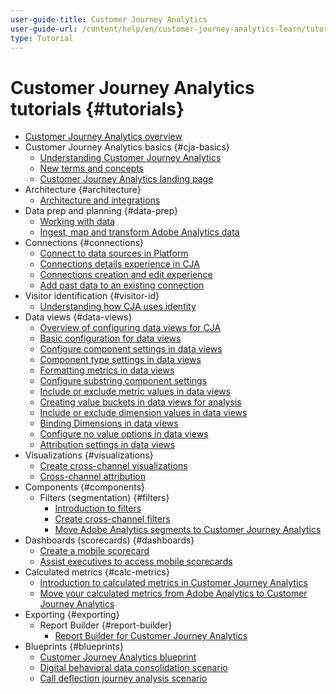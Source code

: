 ```yaml
---
user-guide-title: Customer Journey Analytics
user-guide-url: /content/help/en/customer-journey-analytics-learn/tutorials/overview.html
type: Tutorial
---
```


# Customer Journey Analytics tutorials {#tutorials}

+ [Customer Journey Analytics overview](overview.md)
+ Customer Journey Analytics basics {#cja-basics}
  + [Understanding Customer Journey Analytics](cja-basics/understanding-customer-journey-analytics.md)
  + [New terms and concepts](cja-basics/new-terms-and-concepts-in-cja.md)
  + [Customer Journey Analytics landing page](cja-basics/customer-journey-analytics-landing-page.md)
+ Architecture {#architecture}
  + [Architecture and integrations](architecture/architecture-and-integrations-of-cja.md)
+ Data prep and planning {#data-prep}
  + [Working with data](data-prep/working-with-data-in-cja.md)
  + [Ingest, map and transform Adobe Analytics data](data-prep/ingest-map-and-transform-adobe-analytics-data.md)
+ Connections {#connections}
  + [Connect to data sources in Platform](connections/connecting-customer-journey-analytics-to-data-sources-in-platform.md)
  + [Connections details experience in CJA](connections/connections-details-experience-in-cja.md)
  + [Connections creation and edit experience](connections/cja-connections-creation-and-edit-experience.md)
  + [Add past data to an existing connection](connections/add-past-data-to-an-existing-connection-in-cja.md)
+ Visitor identification {#visitor-id}
  + [Understanding how CJA uses identity](visitor-id/understanding-how-customer-journey-analytics-uses-identity.md)
+ Data views {#data-views}
  + [Overview of configuring data views for CJA](data-views/overview-of-configuring-data-views-for-cja.md)
  + [Basic configuration for data views](data-views/basic-configuration-for-data-views.md)
  + [Configure component settings in data views](data-views/configuring-component-settings-in-data-views.md)
  + [Component type settings in data views](data-views/component-type-settings-in-data-views.md)
  + [Formatting metrics in data views](data-views/formatting-metrics-in-data-views.md)
  + [Configure substring component settings](data-views/configure-substring-component-settings.md)
  + [Include or exclude metric values in data views](data-views/include-or-exclude-metric-values-in-data-views.md)
  + [Creating value buckets in data views for analysis](data-views/creating-value-buckets-in-data-views-for-analysis.md)
  + [Include or exclude dimension values in data views](data-views/include-or-exclude-dimension-values-in-data-views.md)
  + [Binding Dimensions in data views](data-views/binding-dimensions-in-data-views.md)
  + [Configure no value options in data views](data-views/configure-no-value-options-in-data-views.md)
  + [Attribution settings in data views](data-views/attribution-settings-in-data-views.md)
+ Visualizations {#visualizations}
  + [Create cross-channel visualizations](visualizations/creating-cross-channel-visualizations-in-customer-journey-analytics.md)
  + [Cross-channel attribution](visualizations/cross-channel-attribution-in-customer-journey-analytics.md)
+ Components {#components}
  + Filters (segmentation) {#filters}
    + [Introduction to filters](components/filters/introduction-to-filters-in-cja.md)
    + [Create cross-channel filters](components/filters/creating-cross-channel-filters-in-customer-journey-analytics.md)
    + [Move Adobe Analytics segments to Customer Journey Analytics](components/filters/moving-adobe-analytics-segments-to-customer-journey-analytics.md)
+ Dashboards (scorecards) {#dashboards}
    + [Create a mobile scorecard](dashboards/create-a-mobile-scorecard.md)
    + [Assist executives to access mobile scorecards](dashboards/assist-executives-to-access-mobile-scorecards.md)
+ Calculated metrics {#calc-metrics}
    + [Introduction to calculated metrics in Customer Journey Analytics](components/calc-metrics/introduction-to-calculated-metrics-in-customer-journey-analytics.md)
    + [Move your calculated metrics from Adobe Analytics to Customer Journey Analytics](components/calc-metrics/moving-your-calculated-metrics-from-adobe-analytics-to-customer-journey-analytics.md)
+ Exporting {#exporting}
  + Report Builder {#report-builder}
    + [Report Builder for Customer Journey Analytics](exporting/report-builder/report-builder-for-customer-journey-analytics.md)
+ Blueprints {#blueprints}
  + [Customer Journey Analytics blueprint](https://experienceleague.adobe.com/docs/blueprints-learn/architecture/customer-journey-analytics/overview.html)
  + [Digital behavioral data consolidation scenario](https://experienceleague.adobe.com/docs/blueprints-learn/architecture/customer-journey-analytics/digital-behavioral-data-consolidation.html)
  + [Call deflection journey analysis scenario](https://experienceleague.adobe.com/docs/blueprints-learn/architecture/customer-journey-analytics/call-deflect.html?lang=en#customer-journey-analytics)
